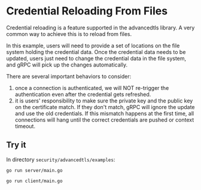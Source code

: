 # Credential Reloading From Files

Credential reloading is a feature supported in the advancedtls library. 
A very common way to achieve this is to reload from files.

In this example, users will need to provide a set of locations on the file system holding the credential data.
Once the credential data needs to be updated, users just need to change the credential data in the file system, and gRPC will pick up the changes automatically.

There are several important behaviors to consider:
 1. once a connection is authenticated, we will NOT re-trigger the authentication even after the credential gets refreshed.
 2. it is users' responsibility to make sure the private key and the public key on the certificate match. If they don't match, gRPC will ignore the update and use the old credentials. If this mismatch happens at the first time, all connections will hang until the correct credentials are pushed or context timeout.  

## Try it
In directory `security/advancedtls/examples`:

```
go run server/main.go
```

```
go run client/main.go
```